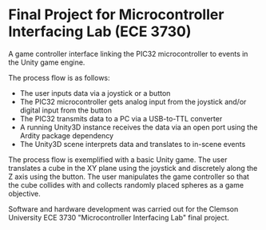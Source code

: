 # Final Project for Microcontroller Interfacing Lab (ECE 3730)

A game controller interface linking the PIC32 microcontroller to events in the Unity game engine.

The process flow is as follows:
- The user inputs data via a joystick or a button
- The PIC32 microcontroller gets analog input from the joystick and/or digital input from the button
- The PIC32 transmits data to a PC via a USB-to-TTL converter
- A running Unity3D instance receives the data via an open port using the Ardity package dependency
- The Unity3D scene interprets data and translates to in-scene events

The process flow is exemplified with a basic Unity game. The user translates a cube in the XY plane using the joystick and discretely along the Z axis using the button. The user manipulates the game controller so that the cube collides with and collects randomly placed spheres as a game objective.

Software and hardware development was carried out for the Clemson University ECE 3730 "Microcontroller Interfacing Lab" final project.
